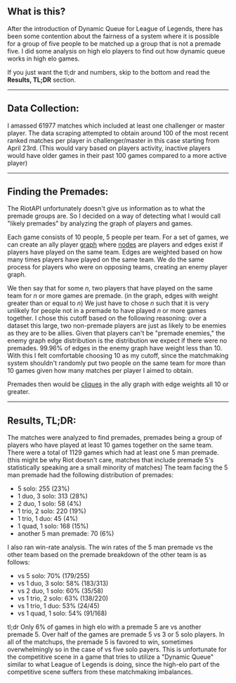 ## What is this?

After the introduction of Dynamic Queue for League of Legends, there has been some contention about the fairness of a system where it is possible for a group of five people to be matched up a group that is not a premade five. I did some analysis on high elo players to find out how dynamic queue works in high elo games. 

If you just want the tl;dr and numbers, skip to the bottom and read the **Results, TL;DR** section.

----------

## Data Collection:

I amassed 61977 matches which included at least one challenger or master player. The data scraping attempted to obtain around 100 of the most recent ranked matches per player in challenger/master in this case starting from April 23rd. (This would vary based on players activity, inactive players would have older games in their past 100 games compared to a more active player)

----------

## Finding the Premades:

The RiotAPI unfortunately doesn't give us information as to what the premade groups are. So I decided 
on a way of detecting what I would call "likely premades" by analyzing the graph of players and games. 

Each game consists of 10 people, 5 people per team. For a set of games, we can create an ally player [graph](https://en.wikipedia.org/wiki/Graph_(discrete_mathematics)) where [nodes](https://en.wikipedia.org/wiki/Vertex_(graph_theory)) are players and edges exist if players have played on the same team. Edges are weighted based on how many times players have played on the same team. We do the same process for players who were on opposing teams, creating an enemy player graph. 

We then say that for some *n*, two players that have played on the same team for *n* or more games are premade. (in the graph, edges with weight greater than or equal to *n*) We just have to chose *n* such that it is very unlikely for people not in a premade to have played *n* or more games together. I chose this cutoff based on the following reasoning: over a dataset this large, two non-premade players are just as likely to be enemies as they are to be allies. Given that players can't be "premade enemies," the enemy graph edge distribution is the distribution we expect if there were no premades. 99.96% of edges in the enemy graph have weight less than 10. With this I felt comfortable choosing 10 as my cutoff, since the matchmaking system shouldn't randomly put two people on the same team for more than 10 games given how many matches per player I aimed to obtain.

Premades then would be [cliques](https://en.wikipedia.org/wiki/Clique_(graph_theory)) in the ally graph with edge weights all 10 or greater. 

----------

## Results, TL;DR:

The matches were analyzed to find premades, premades being a group of players who have played at least 10 games together on the same team. There were a total of 1129 games which had at least one 5 man premade. (this might be why Riot doesn't care, matches that include premade 5's statistically speaking are a small minority of matches) The team facing the 5 man premade had the following  distribution of premades:

- 5 solo: 255 (23%)
- 1 duo, 3 solo: 313 (28%)
- 2 duo, 1 solo: 58 (4%)
- 1 trio, 2 solo: 220 (19%)
- 1 trio, 1 duo: 45 (4%)
- 1 quad, 1 solo: 168 (15%)
- another 5 man premade: 70 (6%)

I also ran win-rate analysis. The win rates of the 5 man premade vs the other team based on the premade breakdown of the other team is as follows:

- vs 5 solo: 70% (179/255)
- vs 1 duo, 3 solo: 58% (183/313)
- vs 2 duo, 1 solo: 60% (35/58)
- vs 1 trio, 2 solo: 63% (138/220)
- vs 1 trio, 1 duo: 53% (24/45)
- vs 1 quad, 1 solo: 54% (91/168)

tl;dr Only 6% of games in high elo with a premade 5 are vs another premade 5. Over half of the games are premade 5 vs 3 or 5 solo players. In all of the matchups, the premade 5 is favored to win, sometimes overwhelmingly so in the case of vs five solo payers. This is unfortunate for the competitive scene in a game that tries to utilize a "Dynamic Queue" similar to what League of Legends is doing, since the high-elo part of the competitive scene suffers from these matchmaking imbalances. 